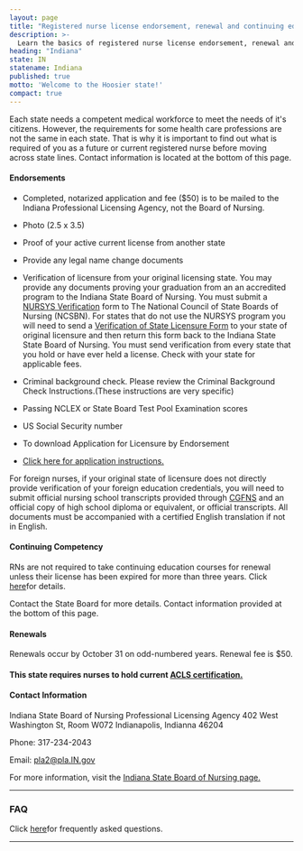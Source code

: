 ```yaml
---
layout: page
title: "Registered nurse license endorsement, renewal and continuing education in Indiana | ACLS Training Center"
description: >-
  Learn the basics of registered nurse license endorsement, renewal and continuing education in Indiana.
heading: "Indiana"
state: IN
statename: Indiana
published: true
motto: 'Welcome to the Hoosier state!'
compact: true
---
```

       
Each state needs a competent medical workforce to meet the needs of it's
citizens. However, the requirements for some health care professions are
not the same in each state. That is why it is important to find out what
is required of you as a future or current registered nurse before moving
across state lines. Contact information is located at the bottom of this
page.

#### Endorsements

-   Completed, notarized application and fee (\$50) is to be mailed to
    the Indiana Professional Licensing Agency, not the Board of Nursing.

-   Photo (2.5 x 3.5)

-   Proof of your active current license from another state

-   Provide any legal name change documents

-   Verification of licensure from your original licensing state. You
    may provide any documents proving your graduation from an an
    accredited program to the Indiana State Board of Nursing. You must
    submit a [NURSYS Verification](https://www.nursys.com/) form to The
    National Council of State Boards of Nursing (NCSBN). For states that
    do not use the NURSYS program you will need to send a [Verification
    of State Licensure Form](https://www.in.gov/pla/nursing.htm) to your
    state of original licensure and then return this form back to the
    Indiana State State Board of Nursing. You must send verification
    from every state that you hold or have ever held a license. Check
    with your state for applicable fees.

-   Criminal background check. Please review the
    [](https://www.idfpr.com/renewals/ssn_afft.pdf)Criminal Background
    Check Instructions.(These instructions are very specific)

-   Passing NCLEX or State Board Test Pool Examination scores

-   US Social Security number

-   To download Application for Licensure by Endorsement
    [](https://forms.in.gov/Download.aspx?id=5715)

-   [Click here for application
    instructions.](https://www.in.gov/pla/2506.htm)

For foreign nurses, if your original state of licensure does not
directly provide verification of your foreign education credentials, you
will need to submit official nursing school transcripts provided through
[CGFNS](https://www.cgfns.org/) and an official copy of high school
diploma or equivalent, or official transcripts. All documents must be
accompanied with a certified English translation if not in English.

#### Continuing Competency

RNs are not required to take continuing education courses for renewal
unless their license has been expired for more than three years. Click
[here](https://www.in.gov/pla/2492.htm)for details.

Contact the State Board for more details. Contact information provided
at the bottom of this page.

#### Renewals

Renewals occur by October 31 on odd-numbered years. Renewal fee is \$50.

#### This state requires nurses to hold current [ACLS certification.](https://www.acls.net/indiana-acls-pals-bls.htm)

#### Contact Information

Indiana State Board of Nursing
Professional Licensing Agency
402 West Washington St, Room W072
Indianapolis, Indianna
46204

Phone: 317-234-2043

Email: pla2@pla.IN.gov

For more information, visit the [Indiana State Board of Nursing
page.](https://www.in.gov/pla/nursing.htm)

* * * * *

### FAQ

Click [here](https://www.in.gov/pla/3416.htm)for frequently asked
questions.

* * * * *
